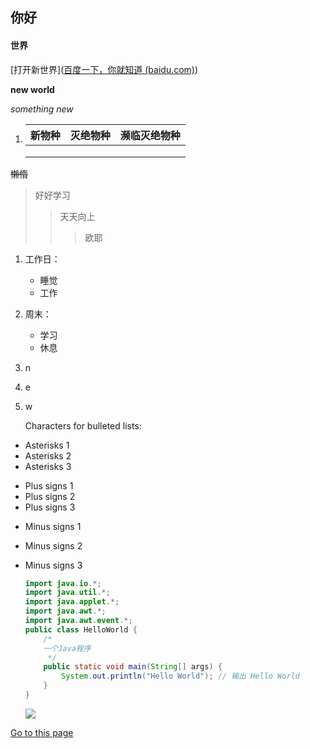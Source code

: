 ## 你好

#### 世界

 [打开新世界]([百度一下，你就知道 (baidu.com)](https://www.baidu.com/))

**new world**

*something new*

1. | 新物种 | 灭绝物种 | 濒临灭绝物种 |
   | ------ | -------- | ------------ |
   |        |          |              |
   |        |          |              |
   |        |          |              |


~~懒惰~~

> 好好学习
> > 天天向上
> >
> > > 欧耶
1. 工作日：
    - 睡觉
    - 工作
    
2. 周末：
    - 学习
    - 休息

3. n

4. e

5. w

   Characters for bulleted lists:
* Asterisks 1
* Asterisks 2
* Asterisks 3
+ Plus signs 1
+ Plus signs 2
+ Plus signs 3
- Minus signs 1

- Minus signs 2

- Minus signs 3

  ```java
  import java.io.*;
  import java.util.*;
  import java.applet.*;
  import java.awt.*;
  import java.awt.event.*;
  public class HelloWorld {
      /*
      一个Java程序
       */
      public static void main(String[] args) {
          System.out.println("Hello World"); // 输出 Hello World
      }
  }
  ```

  ![](https://gimg2.baidu.com/image_search/src=http%3A%2F%2Fwww.17qq.com%2Fimg_qqtouxiang%2F32175273.jpeg&refer=http%3A%2F%2Fwww.17qq.com&app=2002&size=f9999,10000&q=a80&n=0&g=0n&fmt=jpeg?sec=1622127549&t=375e901db13e66b284ab781a41b98feb)

[Go to this page](edsrv.md)
